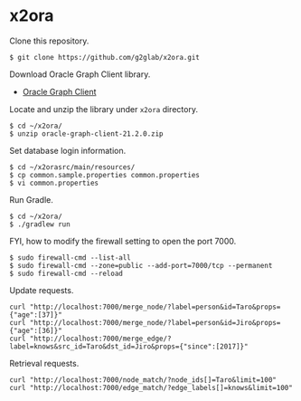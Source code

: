 # x2ora

Clone this repository.

    $ git clone https://github.com/g2glab/x2ora.git

Download Oracle Graph Client library.

* [Oracle Graph Client](https://www.oracle.com/database/technologies/spatialandgraph/property-graph-features/graph-server-and-client/graph-server-and-client-downloads.html)

Locate and unzip the library under `x2ora` directory.

    $ cd ~/x2ora/
    $ unzip oracle-graph-client-21.2.0.zip

Set database login information.

    $ cd ~/x2orasrc/main/resources/
    $ cp common.sample.properties common.properties
    $ vi common.properties

Run Gradle.

    $ cd ~/x2ora/
    $ ./gradlew run

FYI, how to modify the firewall setting to open the port 7000.

    $ sudo firewall-cmd --list-all
    $ sudo firewall-cmd --zone=public --add-port=7000/tcp --permanent
    $ sudo firewall-cmd --reload

Update requests.

    curl "http://localhost:7000/merge_node/?label=person&id=Taro&props={"age":[37]}"
    curl "http://localhost:7000/merge_node/?label=person&id=Jiro&props={"age":[36]}"
    curl "http://localhost:7000/merge_edge/?label=knows&src_id=Taro&dst_id=Jiro&props={"since":[2017]}"

Retrieval requests.

    curl "http://localhost:7000/node_match/?node_ids[]=Taro&limit=100"
    curl "http://localhost:7000/edge_match/?edge_labels[]=knows&limit=100"

